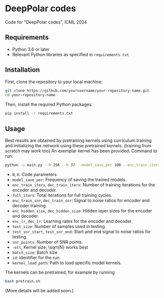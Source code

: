 # DeepPolar codes
Code for "DeepPolar codes", ICML 2024 


## Requirements

- Python 3.6 or later
- Relevant Python libraries as specified in `requirements.txt`

## Installation

First, clone the repository to your local machine:

```bash
git clone https://github.com/yourusername/your-repository-name.git
cd your-repository-name
```

Then, install the required Python packages:

```bash
pip install -r requirements.txt
```

## Usage

Best results are obtained by pretraining kernels using curriculum training and initializing the network using these pretrained kernels. (training from scratch may work too)
An exemplar kernel has been provided. Command to run:

```bash
python -u main.py --N 256 --K 37 --model_save_per 100 --enc_train_iters 20 --dec_train_iters 200 --full_iters 2000 --enc_train_snr 0 --dec_train_snr -2 --enc_hidden_size 64 --dec_hidden_size 128 --enc_lr 0.0001 --dec_lr 0.0001  --weight_decay 0 --test_snr_start -5 --test_snr_end -1 --snr_points 5 -ell 16 --batch_size 20000 --id run1 --kernel_load_path Polar_Results/curriculum/final_kernels/16_normal_polar_eh64_dh128_selu
```

- `N`, `K`: Code parameters
- `model_save_per`: Frequency of saving the trained models.
- `enc_train_iters`, `dec_train_iters`: Number of training iterations for the encoder and decoder.
- `full_iters`: Total iterations for full training cycles.
- `enc_train_snr`, `dec_train_snr`: Signal to noise ratios for encoder and decoder training.
- `enc_hidden_size`, `dec_hidden_size`: Hidden layer sizes for the encoder and decoder.
- `enc_lr`, `dec_lr`: Learning rates for the encoder and decoder.
- `test_size`: Number of samples used in testing.
- `test_snr_start`, `test_snr_end`: Start and end signal to noise ratios for testing.
- `snr_points`: Number of SNR points.
- `-ell`, Kernel size; \sqrt{N} works best
- `batch_size`: Batch size
- `id`: Identifier for the run.
- `kernel_load_path`: Path to load specific model kernels.


The kernels can be pretrained, for example by running 
```bash
bash pretrain.sh
```

(More details will be added soon.)